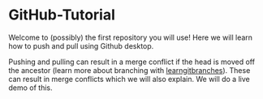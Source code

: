 # GitHub-Tutorial

Welcome to (possibly) the first repository you will use! Here we will learn how to push and pull using Github desktop. 

Pushing and pulling can result in a merge conflict if the head is moved off the ancestor (learn more about branching with [learngitbranches](https://learngitbranching.js.org/?locale=en_US)). These can result in merge conflicts which we will also explain. 
We will do a live demo of this.
